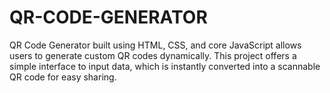 # QR-CODE-GENERATOR
QR Code Generator built using HTML, CSS, and core JavaScript allows users to generate custom QR codes dynamically. This project offers a simple interface to input data, which is instantly converted into a scannable QR code for easy sharing.
